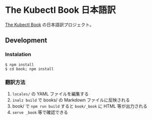 # The Kubectl Book 日本語訳

[The Kubectl Book](https://kubectl.docs.kubernetes.io/) の日本語訳プロジェクト。

## Development

### Instalation

```
$ npm install
$ cd book; npm install
```

### 翻訳方法

1. `locales/` の YAML ファイルを編集する
1. `inalz build` で books/ の Markdown ファイルに反映される
1. book/ で `npm run build` すると `book/_book` に HTML 等が出力される
1. `serve _book` 等で確認できる

